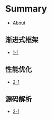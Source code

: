 # Summary

* [About](./README.md)

## 渐进式框架

* [1-1](./chap01/1-1.md)


## 性能优化

* [2-1](./chap02/2-1.md)

## 源码解析

* [2-1](./chap02/2-1.md)